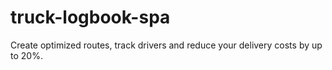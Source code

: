 # truck-logbook-spa
Create optimized routes, track drivers and reduce your delivery costs by up to 20%.
